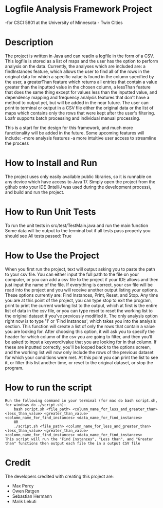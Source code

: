 # Logfile Analysis Framework Project 
-for CSCI 5801 at the University of Minnesota - Twin Cities

# Description
The project is written in Java and can readin a logfile in the form of a CSV. This logfile is stored as a list of maps and 
the user has the option to perform analysis on the data. Currently, the analyses which are included are: a findInstances 
feature, which allows the user to find all of the rows in the original data for which a specific value is found in the 
column specified by the user, a greaterThan feature which returns all entries that contain a value greater than the inputted
value in the chosen column, a lessThan feature that does the same thing except for values less than the inputted value, and 
dependency mapping and frequency analysis features that don't have a method to output yet, but will be added in the near 
future. The user can print to terminal or output in a CSV file either the original data or the list of maps which contains 
only the rows that were kept after the user's filtering. Loafr supports batch processing and individual manual processing.

This is a start for the design for this framework, and much more functionality will be added in the future. Some 
upcoming features will include:
-more analysis features
-a more intuitive user access to streamline the process

# How to Install and Run
The project uses only easily available public libraries, so it is runnable on any device which have access to 
Java 17. Simply open the project from the github onto your IDE (IntelliJ was used during the development process), and 
build and run the project.

# How to Run Unit Tests
To run the unit tests in src/test/TestMain.java and run the main function Some data will be output to the terminal but if all tests pass properly you should see All tests passed: True

# How to Use the Project
When you first run the project, text will output asking you to paste the path to your csv file. You can either input the
full path to the file on your computer, or you can add a csv file to the project if your IDE allows and then just input the 
name of the file. If everything is correct, your csv file will be read into the project and you will receive another output
listing your options. These options currently are: Find Instances, Print, Reset, and Stop. Any time you are at this point
of the project, you can type stop to exit the program, print to print the current working list to the output, which at first
is the entire list of data in the csv file, or you can type reset to reset the working list to the original dataset if you've
previously modified it. The only analysis option right now is to type '1' or 'Find Instances', which takes you into the 
analysis section. This function will create a list of only the rows that contain a value you are looking for. After choosing
this option, it will ask you to specify the header for which column of the csv you are going to filter, and then you'll be 
asked to input a keyword/value that you are looking for in that column. If these are inputted correctly, you'll be looped back
to the options screen, and the working list will now only include the rows of the previous dataset for which your conditions 
were met. At this point you can print the list to see it, or filter this list another time, or reset to the original dataset, 
or stop the program.

# How to run the script
    Run the following command in your terminal (for mac do bash script.sh, for windows do ./script.sh):
        bash script.sh <file_path> <column_name_for_less_and_greater_than> <less_than_value> <greater_than_value> <column_name_for_find_instances> <data_name_for_find_instances>
        OR
        ./script.sh <file_path> <column_name_for_less_and_greater_than> <less_than_value> <greater_than_value> <column_name_for_find_instances> <data_name_for_find_instances>
    This script will run the "Find Instances", "Less than", and "Greater than" functions then output each file the in a output CSV file

# Credit
The developers credited with creating this project are:
- Max Percy
- Owen Ratgen
- Sebastian Hermann
- Malik Lekuti

